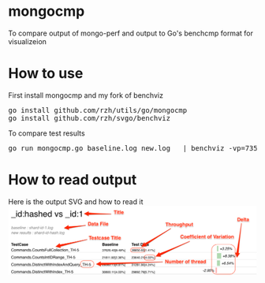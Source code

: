 
# mongocmp

To compare output of mongo-perf and output to Go's benchcmp format for visualizeion

# How to use

First install mongocmp and my fork of benchviz

<pre>
go install github.com/rzh/utils/go/mongocmp
go install github.com/rzh/svgo/benchviz
</pre>

To compare test results
<pre>
go run mongocmp.go baseline.log new.log   | benchviz -vp=735 -h 1680 -w 1058 -line -vw 180 -title="sharded vs standalone" > sharded_perf.svg
</pre>

# How to read output

Here is the output SVG and how to read it
![Output](resources/mongo-perf-svg-instruction.png)

